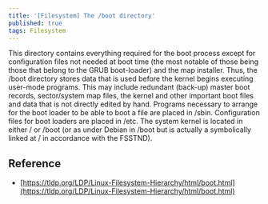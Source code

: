 ```yaml
---
title: '[Filesystem] The /boot directory'
published: true
tags: Filesystem
---
```


This directory contains everything required for the boot process except for configuration files not needed at boot time (the most notable of those being those that belong to the GRUB boot-loader) and the map installer. Thus, the /boot directory stores data that is used before the kernel begins executing user-mode programs. This may include redundant (back-up) master boot records, sector/system map files, the kernel and other important boot files and data that is not directly edited by hand. Programs necessary to arrange for the boot loader to be able to boot a file are placed in /sbin. Configuration files for boot loaders are placed in /etc. The system kernel is located in either / or /boot (or as under Debian in /boot but is actually a symbolically linked at / in accordance with the FSSTND).

## Reference

- [https://tldp.org/LDP/Linux-Filesystem-Hierarchy/html/boot.html](https://tldp.org/LDP/Linux-Filesystem-Hierarchy/html/boot.html)